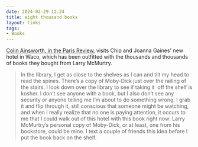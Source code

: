 ```yaml
---
date: 2024-02-29 12:24
title: eight thousand books
layout: links
tags: 
- Books
---
```


[Colin Ainsworth, in the Paris Review](https://www.theparisreview.org/blog/2024/02/29/fixer-upper-larry-mcmurtrys-library/), visits Chip and Joanna Gaines' new hotel in Waco, which has been outfitted with the thousands and thousands of books they bought from Larry McMurtry.

> In the library, I get as close to the shelves as I can and tilt my head to read the spines. There’s a copy of Moby-Dick just over the railing of the stairs. I look down over the library to see if taking it  off the shelf is kosher. I don’t see anyone with a book, but I also don’t see any security or anyone telling me I’m about to do something wrong. I grab it and flip through it, still conscious that someone might be watching, and when I really realize that no one is paying attention, it occurs to me that I could walk out of this hotel with this book right now: Larry McMurtry’s personal copy of Moby-Dick, or at least, one from his bookstore, could be mine. I text a couple of friends this idea before I put the book back on the shelf.
